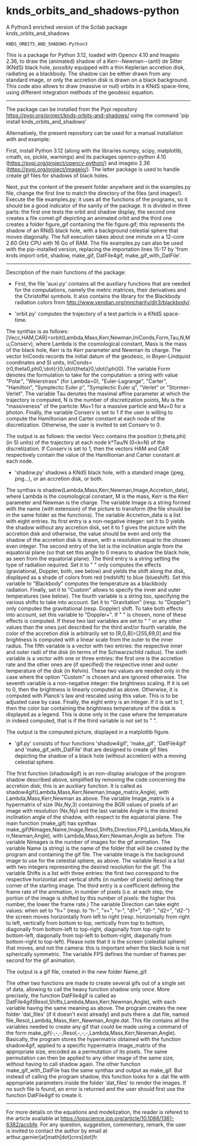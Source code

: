 # knds_orbits_and_shadows-python
A Python3 enriched version of the Scilab package knds_orbits_and_shadows

    KNDS_ORBITS_AND_SHADOWS-Python3

This is a package for Python 3.12, loaded with Opencv 4.10 and Imageio 2.36, to draw the (animated) shadow of a Kerr--Newman--(anti) de Sitter (KNdS) black hole, possibly equipped with a thin Keplerian accretion disk, radiating as a blackbody. The shadow can be either drawn from any standard image, or only the accretion disk is drawn on a black background.
This code also allows to draw (massive or null) orbits in a KNdS space-time, using different integration methods of the geodesic equation.

---------------------------------------------------------------------------------------------------

The package can be installed from the Pypi repository https://pypi.org/project/knds-orbits-and-shadows/ using the command
'pip install knds_orbits_and_shadows'

Alternatively, the present repository can be used for a manual installation with and example:

First, install Python 3.12 (along with the libraries numpy, scipy, matplotlib, cmath, os, pickle, warnings) and its packages opencv-python 4.10 (https://pypi.org/project/opencv-python/) and imageio 2.36 (https://pypi.org/project/imageio/). The latter package is used to handle create gif files for shadows of black holes.

Next, put the content of the present folder anywhere and in the examples.py file, change the first line to match the directory of the files (and images!).
Execute the file examples.py; it uses all the functions of the programs, so it should be a good indicator of the sanity of the package. It is divided in three parts: the first one tests the orbit and shadow display, the second one creates a file comet.gif depicting an animated orbit and the third one creates a folder figure_gif containing the file figure.gif; this represents the shadow of an RNdS black hole, with a background celestial sphere that moves diagonally. The full execution takes about one minute on a 12-core 2.60 GHz CPU with 16 Go of RAM. The file examples.py can also be used with the pip-installed version, replacing the importation lines 15-17 by 'from knds import orbit, shadow, make_gif, DatFile4gif, make_gif_with_DatFile'.

---------------------------------------------------------------------------------------------------

Description of the main functions of the package:



- First, the file 'auxi.py' contains all the auxiliary functions that are needed for the computations, namely the metric matrices, their derivatives and the Christoffel symbols.
It also contains the library for the Blackbody radiation colors from http://www.vendian.org/mncharity/dir3/blackbody/.



- 'orbit.py' computes the trajectory of a test particle in a KNdS space-time.

The synthax is as follows: [Vecc,HAM,CAR]=orbit(Lambda,Mass,Kerr,Newman,IniConds,Form,Tau,N,Mu,Conserv), where Lambda is the cosmological constant, Mass is the mass of the black hole, Kerr is its Kerr parameter and Newman its charge.
The vector IniConds records the initial datum of the geodesic, in Boyer-Lindquist coordinates and SI units, IniConds=(r0,theta0,phi0,\dot{r}0,\dot{theta}0,\dot{\phi}0).
The variable Form denotes the formulation to take for the computation: a string with value "Polar", "Weierstrass" (for Lambda=0), "Euler-Lagrange", "Carter", "Hamilton", "Symplectic Euler p", "Symplectic Euler q", "Verlet" or "Stormer-Verlet".
The variable Tau denotes the maximal affine parameter at which the trajectory is computed, N is the number of discretization points, Mu is the "massiveness" of the particle: Mu=1 for a massive particle and Mu=0 for a photon.
Finally, the variable Conserv is set to 1 if the user is willing to compute the Hamiltonian and Carter constant at each node of the discretization. Otherwise, the user is invited to set Conserv to 0.

The output is as follows: the vector Vecc contains the position (r,theta,phi) (in SI units) of the trajectory at each node k*Tau/N (0<k<N) of the discretization. 
If Conserv is set to 1, then the vectors HAM and CAR respectively contain the value of the Hamiltonian and Carter constant at each node.



- 'shadow.py' shadows a KNdS black hole, with a standard image (jpeg, png...), or an accretion disk, or both.

The synthax is shadow(Lambda,Mass,Kerr,Newman,Image,Accretion_data), where Lambda is the cosmological constant, M is the mass, Kerr is the Kerr parameter and Newman is the charge.
The variable Image is a string formed with the name (with extension) of the picture to transform (the file should be in the same folder as the functions).
The variable Accretion_data is a list with eight entries.
Its first entry is a non-negative integer: set it to 0 yields the shadow without any accretion disk, set it to 1 gives the picture with the accretion disk and otherwise, the value should be even and only the shadow of the accretion disk is drawn, with a resolution equal to the chosen even integer.
The second entry of the list is the inclination angle from the equatorial plane (so that set this angle to 0 means to shadow the black hole, as seen from the equatorial plane).
The third entry is a string setting the type of radiation required. Set it to " " only computes the effects (graviational, Doppler, both, see below) and yields the shift along the disk, displayed as a shade of colors from red (redshift) to blue (blueshift).
    Set this variable to "Blackbody" computes the temperature as a blackbody radiation. Finally, set it to "Custom" allows to specify the inner and outer temperatures (see below).
The fourth variable is a string too, specifying the various shifts to take into account. Set it to "Gravitation" (resp. to "Doppler") only computes the gravitational (resp. Doppler) shift. To take both effects into account, set this variable to "Doppler+". If " " is chosen, none of these effects is computed.
    If these two last variables are set to " " or any other values than the ones just described for the third and/or fourth variable, the color of the accretion disk is arbitrarily set to [R,G,B]=[255,69,0] and the brightness is computed with a linear scale from the outer to the inner radius.
The fifth variable is a vector with two entries: the respective inner and outer radii of the disk (in terms of the Schwarzschild radius).
The sixth variable is a vector with one or three entries: the first one is the accretion rate and the other ones are (if specified) the respective inner and outer temperature of the disk (in Kelvin). These two values are needed only in the case where the option "Custom" is chosen and are ignored otherwise.
The seventh variable is a non-negative integer: the brightness scaling. If it is set to 0, then the brightness is linearly computed as above. Otherwise, it is computed with Planck's law and rescaled using this value. This is to be adjusted case by case.
Finally, the eight entry is an integer. If it is set to 1, then the color bar containing the brightness temperature of the disk is displayed as a legend. This is done only in the case where the temperature in indeed computed, that is if the third variable is not set to " ".

The output is the computed picture, displayed in a matplotlib figure.



- 'gif.py' consists of four functions 'shadow4gif', 'make_gif', 'DatFile4gif' and 'make_gif_with_DatFile' that are designed to create gif files depicting the shadow of a black hole (without accretion) with a moving celestial sphere.

The first function (shadow4gif) is an non-display analogue of the program shadow described above, simplified by removing the code concerning the accretion disk; this is an auxiliary function. It is called as shadow4gif(Lambda,Mass,Kerr,Newman,Image_matrix,Angle), with Lambda,Mass,Kerr,Newman as above. The variable Image_matrix is a hypermatrix of size (Nx,Ny,3) containing the BGR values of pixels of an image with resolution (Nx,Ny) and the last variable Angle is the desired inclination angle of the shadow, with respect to the equatorial plane.
The main function (make_gif) has synthax make_gif(Nimages,Name,Image,Resol,Shifts,Direction,FPS,Lambda,Mass,Kerr,Newman,Angle), with Lambda,Mass,Kerr,Newman,Angle as before.
The variable Nimages is the number of images for the gif animation.
The variable Name (a string) is the name of the folder that will be created by the program and containing the gif file.
The variable Image is the background image to use for the celestial sphere, as above.
The variable Resol is a list with two integers representing the desired resolution for the gif.
The variable Shifts is a list with three entries: the first two correspond to the respective horizontal and vertical shifts (in number of pixels) defining the corner of the starting image. The third entry is a coefficient defining the frame rate of the animation, in number of pixels (i.e. at each step, the portion of the image is shifted by this number of pixels: the higher this number, the lower the frame rate.)
The variable Direction can take eight values: when set to "h+" (resp. to "h-", "v+", "v-", "d1+", "d1-", "d2+", "d2-") the screen moves horizontally from left to right (resp. horizontally from right to left, vertically from bottom to top, vertically from top to bottom, diagonally from bottom-left to top-right, diagonally from top-right to bottom-left, diagonally from top-left to bottom-right, diagonally from bottom-right to top-left). Please note that it is the screen (celestial sphere) that moves, and not the camera: this is important when the black hole is not spherically symmetric.
The variable FPS defines the number of frames per second for the gif animation.

The output is a gif file, created in the new folder Name_gif.


The other two functions are made to create several gifs out of a single set of data, allowing to call the heavy function shadow only once.
More precisely, the function DatFile4gif is called as DatFile4gif(Resol,Shifts,Lambda,Mass,Kerr,Newman,Angle), with each variable having the same meaning as above. The program creates the new folder 'dat_files' (if it doesn't exist already) and puts there a .dat file, named file_Resol_Lambda_Mass_Kerr_Newman_Angle.dat. This file contains all the variables needed to create any gif that could be made using a command of the form make_gif(-,-,-,Resol,-,-,-,Lambda,Mass,Kerr,Newman,Angle). Basically, the program stores the hypermatrix obtained with the function shadow4gif, applied to a specific hypermatrix Image_matrix of the appropriate size, encoded as a permutation of its pixels. The same permutation can then be applied to any other image of the same size, without having to call shadow again.
The other function make_gif_with_DatFile has the same synthax and output as make_gif. But instead of calling the program shadow, this function looks for a .dat file with appropriate parameters inside the folder 'dat_files' to render the images. If no such file is found, an error is returned and the user should first use the function DatFile4gif to create it.



---------------------------------------------------------------------------------------------------

For more details on the equations and modelization, the reader is refered to the article available at https://iopscience.iop.org/article/10.1088/1361-6382/accbfe.
For any question, suggestion, commentary, remark, the user is invited to contact the author by email at arthur.garnier[at]math[dot]cnrs[dot]fr.
